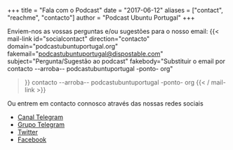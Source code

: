 +++
title = "Fala com o Podcast"
date = "2017-06-12"
aliases = ["contact", "reachme", "contacto"]
author = "Podcast Ubuntu Portugal"
+++

Enviem-nos as vossas perguntas e/ou sugestões para o nosso email:
{{< mail-link
  id="socialcontact"
  direction="contacto"
  domain="podcastubuntuportugal.org"
  fakemail="podcastubuntuportugal@dispostable.com"
  subject="Pergunta/Sugestão ao podcast"
  fakebody="Substituir o email por contacto --arroba-- podcastubuntuportugal -ponto- org"
>}}
contacto --arroba-- podcastubuntuportugal -ponto- org
{{< / mail-link >}}


Ou entrem em contacto connosco através das nossas redes sociais

- [Canal Telegram](https://t.me/PodcastUbuntuPortugal)
- [Grupo Telegram](https://t.me/ubuntuptgeral)
- [Twitter](https://t.me/PodcastUbuntuPortugal)
- [Facebook](https://www.facebook.com/podcastubuntuportugal/)
